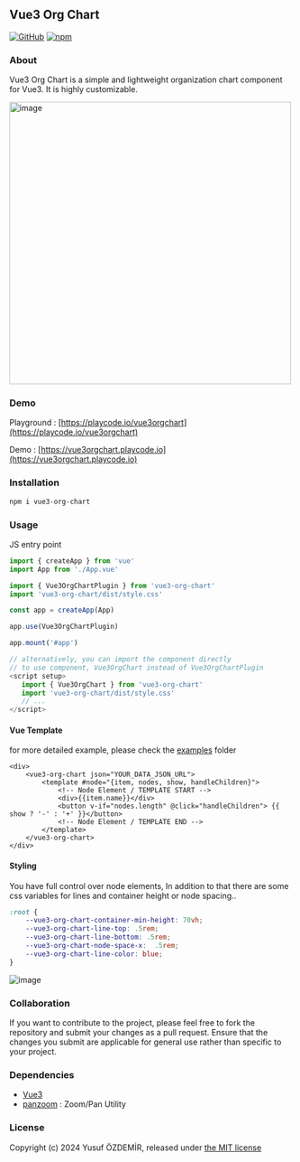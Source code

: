 ## Vue3 Org Chart

[![GitHub](https://img.shields.io/github/license/n1crack/vue3-org-chart)](https://github.com/n1crack/vue3-org-chart/blob/master/LICENSE) 
[![npm](https://img.shields.io/npm/v/vue3-org-chart)](https://www.npmjs.com/package/vue3-org-chart)

### About
Vue3 Org Chart is a simple and lightweight organization chart component for Vue3. It is highly customizable.

<img width="500" alt="image" src="https://github.com/n1crack/vue3-org-chart/assets/712404/b168b58c-dc63-4968-93f8-f3e76cc5ccae">

### Demo
Playground : [https://playcode.io/vue3orgchart](https://playcode.io/vue3orgchart)

Demo : [https://vue3orgchart.playcode.io](https://vue3orgchart.playcode.io)

### Installation

```bash
npm i vue3-org-chart
```

### Usage
JS entry point
```js
import { createApp } from 'vue'
import App from './App.vue'

import { Vue3OrgChartPlugin } from 'vue3-org-chart'
import 'vue3-org-chart/dist/style.css'

const app = createApp(App)

app.use(Vue3OrgChartPlugin)

app.mount('#app') 
```

```javascript
// alternatively, you can import the component directly
// to use component, Vue3OrgChart instead of Vue3OrgChartPlugin
<script setup>
   import { Vue3OrgChart } from 'vue3-org-chart' 
   import 'vue3-org-chart/dist/style.css' 
   // ...
</script>
```


#### Vue Template
for more detailed example, please check the [examples](examples) folder
```vue 
<div>
    <vue3-org-chart json="YOUR_DATA_JSON_URL">
        <template #node="{item, nodes, show, handleChildren}">
            <!-- Node Element / TEMPLATE START -->
            <div>{{item.name}}</div>
            <button v-if="nodes.length" @click="handleChildren"> {{ show ? '-' : '+' }}</button>
            <!-- Node Element / TEMPLATE END -->
        </template>
    </vue3-org-chart>
</div>
```

#### Styling

You have full control over node elements, In addition to that there are some css variables for lines and container height or node spacing..

```css 
:root {
    --vue3-org-chart-container-min-height: 70vh;
    --vue3-org-chart-line-top: .5rem;
    --vue3-org-chart-line-bottom: .5rem;
    --vue3-org-chart-node-space-x:  .5rem;
    --vue3-org-chart-line-color: blue;
}
```

![image](https://github.com/n1crack/vue3-org-chart/assets/712404/9eb4df4b-2156-4797-be2f-c5074ff8c91b)

### Collaboration
If you want to contribute to the project, please feel free to fork the repository and submit your changes as a pull request. Ensure that the changes you submit are applicable for general use rather than specific to your project.

### Dependencies
 - [Vue3](https://vuejs.org/)
 - [panzoom](https://github.com/anvaka/panzoom)  : Zoom/Pan Utility


### License
Copyright (c) 2024 Yusuf ÖZDEMİR, released under [the MIT license](LICENSE)
